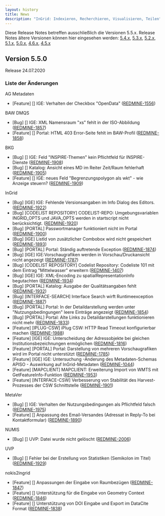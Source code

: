 ```yaml
---
layout: history
title: News
description: "InGrid: Indexieren, Recherchieren, Visualisieren, Teilen"
---
```


Diese Release Notes betreffen ausschließlich die Versionen 5.5.x. Release Notes ältere Versionen können hier eingesehen werden:  [5.4.x](/5.4.0/about/history.html), [5.3.x](/5.3.0/about/history.html), [5.2.x](/5.2.0/about/history.html), [5.1.x](/5.1.0/about/history.html), [5.0.x](/5.0.0/about/history.html), [4.6.x](/4.6.0/about/history.html), [4.5.x](/4.5.0/about/history.html)

## Version 5.5.0

Release 24.07.2020

### Liste der Änderungen

AG Metadaten

- [Feature] [] IGE: Verhalten der Checkbox "OpenData" ([REDMINE-1556](https://redmine.informationgrid.eu/issues/1556))

BAW DMQS

- [Bug] [] IGE: XML Namensraum "xs" fehlt in der ISO-Abbildung ([REDMINE-1857](https://redmine.informationgrid.eu/issues/1857))
- [Feature] [] Portal: HTML 403 Error-Seite fehlt im BAW-Profil ([REDMINE-1858](https://redmine.informationgrid.eu/issues/1858))

BKG

- [Bug] [] IGE: Feld "INSPIRE-Themen" kein Pflichtfeld für INSPIRE-Dienste ([REDMINE-1908](https://redmine.informationgrid.eu/issues/1908))
- [Bug] [] Katalog: Ansicht eines MD im Reiter Zeit/Raum fehlerhaft ([REDMINE-1905](https://redmine.informationgrid.eu/issues/1905))
- [Feature] [] IGE: neues Feld "Begrenzungspolygon als wkt" - wie Anzeige steuern? ([REDMINE-1909](https://redmine.informationgrid.eu/issues/1909))

InGrid

- [Bug] [IGE] IGE: Fehlende Versionsangaben im Info Dialog des Editors. ([REDMINE-1922](https://redmine.informationgrid.eu/issues/1922))
- [Bug] [CODELIST REPOSITORY] CODELIST-REPO: Umgebungsvariablen INGRID_OPTS und JAVA_OPTS werden in startscript nicht berücksichtigt. ([REDMINE-1920](https://redmine.informationgrid.eu/issues/1920))
- [Bug] [PORTAL] Passwortmanager funktioniert nicht im Portal ([REDMINE-1900](https://redmine.informationgrid.eu/issues/1900))
- [Bug] [IGE] ListId von zusätzlicher Combobox wird nicht gespeichert ([REDMINE-1893](https://redmine.informationgrid.eu/issues/1893))
- [Bug] [PORTAL] Portal: Ständig auftretende Exception ([REDMINE-1874](https://redmine.informationgrid.eu/issues/1874))
- [Bug] [IGE] IGE:Vorschaugrafiken werden in Vorschau/Druckansicht nicht angezeigt ([REDMINE-1787](https://redmine.informationgrid.eu/issues/1787))
- [Bug] [CODELIST REPOSITORY] Codelist Repository: Codeliste 101 mit dem Eintrag "Mittelwasser" erweitern ([REDMINE-1407](https://redmine.informationgrid.eu/issues/1407))
- [Bug] [IGE] IGE: XML-Encoding zu spatialRepresentationInfo begutachten ([REDMINE-1934](https://redmine.informationgrid.eu/issues/1934))
- [Bug] [PORTAL] Katalog: Ausgabe der Qualitätsangaben fehlt ([REDMINE-1932](https://redmine.informationgrid.eu/issues/1932))
- [Bug] [INTERFACE-SEARCH] Interface Search wirft Runtimeexception ([REDMINE-1887](https://redmine.informationgrid.eu/issues/1887))
- [Bug] [PORTAL] Portal: In der Detaildarstellung werden unter "Nutzungsbedingungen" leere Einträge angezeigt ([REDMINE-1854](https://redmine.informationgrid.eu/issues/1854))
- [Bug] [PORTAL] Portal: Alte Links zu Detaildarstellungen funktionieren nicht mehr ([REDMINE-1833](https://redmine.informationgrid.eu/issues/1833))
- [Feature] [IPLUG-CSW] iPlug CSW: HTTP Read Timeout konfigurierbar machen ([REDMINE-1988](https://redmine.informationgrid.eu/issues/1988))
- [Feature] [IGE] IGE: Unterscheidung der Adressobjekte bei gleichen Institutionsbezeichnungen ermöglichen ([REDMINE-1816](https://redmine.informationgrid.eu/issues/1816))
- [Feature] [PORTAL] Portal: Darstellung von mehreren Vorschaugrafiken wird im Portal nicht unterstützt ([REDMINE-1785](https://redmine.informationgrid.eu/issues/1785))
- [Feature] [IGE] IGE: Untersuchung -Änderung des Metadaten-Schemas APISO -  Auswirkung auf InGrid-Metadaten ([REDMINE-1044](https://redmine.informationgrid.eu/issues/1044))
- [Feature] [MAPCLIENT] MAPCLIENT: Erweiterung Import von WMTS mit GetFeatureInfo-Funktion ([REDMINE-1953](https://redmine.informationgrid.eu/issues/1953))
- [Feature] [INTERFACE-CSW] Verbesserung von Stabilität des Harvest-Prozesses der CSW Schnittstelle ([REDMINE-1901](https://redmine.informationgrid.eu/issues/1901))

MetaVer

- [Bug] [] IGE: Verhalten der Nutzungsbedingungen als Pflichtfeld falsch  ([REDMINE-1975](https://redmine.informationgrid.eu/issues/1975))
- [Feature] [] Anpassung des Email-Versandes (Adressat in Reply-To bei Kontaktformular) ([REDMINE-1890](https://redmine.informationgrid.eu/issues/1890))

NUMIS

- [Bug] [] UVP: Datei wurde nicht gelöscht ([REDMINE-2006](https://redmine.informationgrid.eu/issues/2006))

UVP

- [Bug] [] Fehler bei der Erstellung von Statistiken (Semikolon im Titel) ([REDMINE-1929](https://redmine.informationgrid.eu/issues/1929))

nokis2ingrid

- [Feature] [] Anpassungen der Eingabe von Raumbezügen ([REDMINE-1847](https://redmine.informationgrid.eu/issues/1847))
- [Feature] [] Unterstützung für die Eingabe von Geometry Context ([REDMINE-1846](https://redmine.informationgrid.eu/issues/1846))
- [Feature] [] Unterstützung von DOI Eingabe und Export im DataCite Format ([REDMINE-1838](https://redmine.informationgrid.eu/issues/1838))
